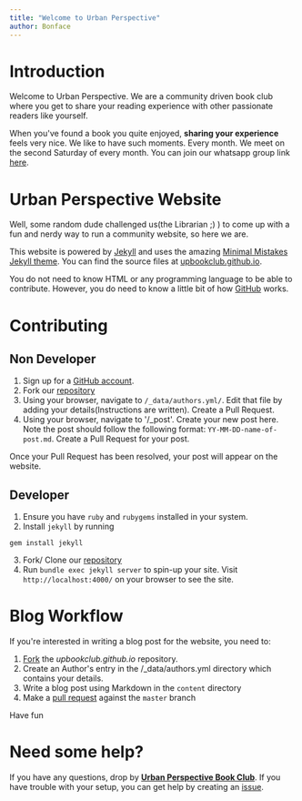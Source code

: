 ```yaml
---
title: "Welcome to Urban Perspective"
author: Bonface
---
```


# Introduction
Welcome to Urban Perspective. We are a community driven book club where you get to share your reading experience with other passionate readers like yourself.

When you've found a book you quite enjoyed, **sharing your experience** feels very nice. We like to have such moments. Every month. We meet on the second Saturday of every month. You can join our whatsapp group link [here](https://chat.whatsapp.com/EdMSghjMusjA2OIGlXnV7Z).

# Urban Perspective Website
Well, some random dude challenged us(the Librarian ;) ) to come up with a fun and nerdy way to run a community website, so here we are. 

This website is powered by [Jekyll](https://jekyllrb.com/) and uses the amazing [Minimal Mistakes Jekyll theme](). You can find the source files at [upbookclub.github.io](https://github.com/upbookclub/upbookclub.github.io).

You do not need to know HTML or any programming language to be able to contribute. However, you do need to know a little bit of how [GitHub](www.github.com) works.

# Contributing

## Non Developer

1. Sign up for a [GitHub account](https://github.com/).  
2. Fork our [repository](https://github.com/upbookclub/upbookclub.github.io)  
3. Using your browser, navigate to `/_data/authors.yml/`. Edit that file by adding your details(Instructions are written). Create a Pull Request.  
4. Using your browser, navigate to '/_post'. Create your new post here. Note the post should follow the following format: `YY-MM-DD-name-of-post.md`. Create a Pull Request for your post.

Once your Pull Request has been resolved, your post will appear on the website.

## Developer

1. Ensure you have `ruby` and `rubygems` installed in your system.  
2. Install `jekyll` by running   
```
gem install jekyll
```
3. Fork/ Clone our [repository](https://github.com/upbookclub/upbookclub.github.io)  
4. Run `bundle exec jekyll server` to spin-up your site. Visit `http://localhost:4000/` on your browser to see the site.  

# Blog Workflow
If you're interested in writing a blog post for the website, you need to:  
1. [Fork](https://github.com/upbookclub/upbookclub.github.io#fork-destination-box) the *upbookclub.github.io* repository.  
2. Create an Author's entry in the /_data/authors.yml directory which contains your details.  
3. Write a blog post using Markdown in the `content` directory  
4. Make a [pull request](https://help.github.com/articles/using-pull-requests/) against the `master` branch  

Have fun

# Need some help?

If you have any questions, drop by [**Urban Perspective Book Club**](https://groups.google.com/forum/#!forum/urban-perspective-book-club). If you have trouble with your setup, you can get help by creating an [issue](https://github.com/upbookclub/upbookclub.github.io/issues/new).
